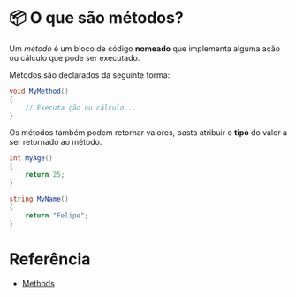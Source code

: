 # 📦 O que são métodos?

Um *método* é um bloco de código **nomeado** que implementa alguma ação ou cálculo que pode ser executado.

Métodos são declarados da seguinte forma:
```C#
void MyMethod()
{
    // Executa ção ou cálculo...
}
```

Os métodos também podem retornar valores, basta atribuir o **tipo** do valor a ser retornado ao método.
```C#
int MyAge()
{
    return 25;
}

string MyName()
{
    return "Felipe";
}
```

# Referência
* [Methods](https://docs.microsoft.com/en-us/dotnet/csharp/language-reference/language-specification/classes#methods)